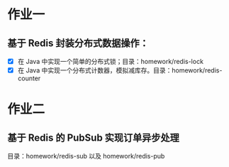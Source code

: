 # 作业一
## 基于 Redis 封装分布式数据操作：
- [x] 在 Java 中实现一个简单的分布式锁；目录：homework/redis-lock
- [x] 在 Java 中实现一个分布式计数器，模拟减库存。目录：homework/redis-counter

# 作业二
## 基于 Redis 的 PubSub 实现订单异步处理
目录：homework/redis-sub 以及 homework/redis-pub 